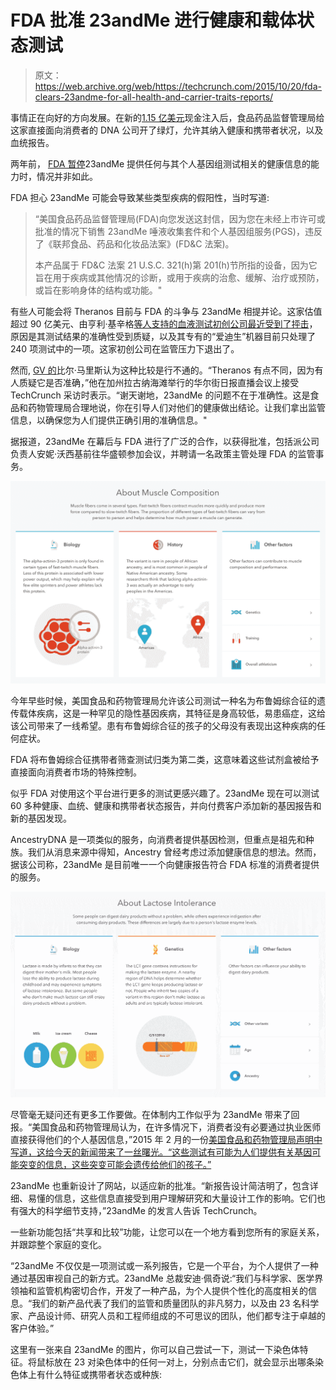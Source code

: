 # FDA 批准 23andMe 进行健康和载体状态测试

> 原文：<https://web.archive.org/web/https://techcrunch.com/2015/10/20/fda-clears-23andme-for-all-health-and-carrier-traits-reports/>

事情正在向好的方向发展。在新的[1.15 亿美元](https://web.archive.org/web/20230331033745/http://www.forbes.com/sites/matthewherper/2015/10/14/23andme-prepares-a-comeback-raising-115-million-at-a-1-1-billion-valuation/)现金注入后，食品药品监督管理局给这家直接面向消费者的 DNA 公司开了绿灯，允许其纳入健康和携带者状况，以及血统报告。

两年前， [FDA 暂停](https://web.archive.org/web/20230331033745/http://www.fda.gov/ICECI/EnforcementActions/WarningLetters/2013/ucm376296.htm)23andMe 提供任何与其个人基因组测试相关的健康信息的能力时，情况并非如此。

FDA 担心 23andMe 可能会导致某些类型疾病的假阳性，当时写道:

> “美国食品药品监督管理局(FDA)向您发送这封信，因为您在未经上市许可或批准的情况下销售 23andMe 唾液收集套件和个人基因组服务(PGS)，违反了《联邦食品、药品和化妆品法案》(FD&C 法案)。
> 
> 本产品属于 FD&C 法案 21 U.S.C. 321(h)第 201(h)节所指的设备，因为它旨在用于疾病或其他情况的诊断，或用于疾病的治愈、缓解、治疗或预防，或旨在影响身体的结构或功能。"

有些人可能会将 Theranos 目前与 FDA 的斗争与 23andMe 相提并论。这家估值超过 90 亿美元、由亨利·基辛格[等人支持的血液测试初创公司最近受到了抨击](https://web.archive.org/web/20230331033745/https://techcrunch.com/2015/10/15/theranos-refutes-claims-its-blood-test-tech-is-unreliable/)，原因是其测试结果的准确性受到质疑，以及其专有的“爱迪生”机器目前只处理了 240 项测试中的一项。这家初创公司在监管压力下退出了。

然而, [GV 的](https://web.archive.org/web/20230331033745/https://www.gv.com/)比尔·马里斯认为这种比较是行不通的。“Theranos 有点不同，因为有人质疑它是否准确，”他在加州拉古纳海滩举行的华尔街日报直播会议上接受 TechCrunch 采访时表示。“谢天谢地，23andMe 的问题不在于准确性。这是食品和药物管理局合理地说，你在引导人们对他们的健康做出结论。让我们拿出监管信息，以确保您为人们提供正确引用的准确信息。"

据报道，23andMe 在幕后与 FDA 进行了广泛的合作，以获得批准，包括派公司负责人安妮·沃西基前往华盛顿参加会议，并聘请一名政策主管处理 FDA 的监管事务。

![bUU5zKkPBSdXqAVsm8QS4RJwJ5VQqE_raP8oUAeaknQ](img/114f6a1824840d906e06cbabf5807d4d.png)

今年早些时候，美国食品和药物管理局允许该公司测试一种名为布鲁姆综合征的遗传载体疾病，这是一种罕见的隐性基因疾病，其特征是身高较低，易患癌症，这给该公司带来了一线希望。患有布鲁姆综合征的孩子的父母没有表现出这种疾病的任何症状。

FDA 将布鲁姆综合征携带者筛查测试归类为第二类，这意味着这些试剂盒被给予直接面向消费者市场的特殊控制。

似乎 FDA 对使用这个平台进行更多的测试更感兴趣了。23andMe 现在可以测试 60 多种健康、血统、健康和携带者状态报告，并向付费客户添加新的基因报告和新的基因发现。

AncestryDNA 是一项类似的服务，向消费者提供基因检测，但重点是祖先和种族。我们从消息来源中得知，Ancestry 曾经考虑过添加健康信息的想法。然而，据该公司称，23andMe 是目前唯一一个向健康报告符合 FDA 标准的消费者提供的服务。

![vT8MW5dDl6bAklH9leAas1Wo9UDFkXPv3s2HGnQQZps](img/27e7b3600360ce222692beb780af6ff1.png)

尽管毫无疑问还有更多工作要做。在体制内工作似乎为 23andMe 带来了回报。“美国食品和药物管理局认为，在许多情况下，消费者没有必要通过执业医师直接获得他们的个人基因信息，”2015 年 2 月的一份[美国食品和药物管理局声明中写道，这给今天的新闻带来了一丝曙光。“这些测试有可能为人们提供有关基因可能突变的信息，这些突变可能会遗传给他们的孩子。”](https://web.archive.org/web/20230331033745/http://www.fda.gov/NewsEvents/Newsroom/PressAnnouncements/ucm435003.htm)

23andMe 也重新设计了网站，以适应新的批准。“新报告设计简洁明了，包含详细、易懂的信息，这些信息直接受到用户理解研究和大量设计工作的影响。它们也有强大的科学细节支持，”23andMe 的发言人告诉 TechCrunch。

一些新功能包括“共享和比较”功能，让您可以在一个地方看到您所有的家庭关系，并跟踪整个家庭的变化。

“23andMe 不仅仅是一项测试或一系列报告，它是一个平台，为个人提供了一种通过基因审视自己的新方式。23andMe 总裁安迪·佩奇说:“我们与科学家、医学界领袖和监管机构密切合作，开发了一种产品，为个人提供个性化的高度相关的信息。“我们的新产品代表了我们的监管和质量团队的非凡努力，以及由 23 名科学家、产品设计师、研究人员和工程师组成的不可思议的团队，他们都专注于卓越的客户体验。”

这里有一张来自 23andMe 的图片，你可以自己尝试一下，测试一下染色体特征。将鼠标放在 23 对染色体中的任何一对上，分别点击它们，就会显示出哪条染色体上有什么特征或携带者状态或种族:
